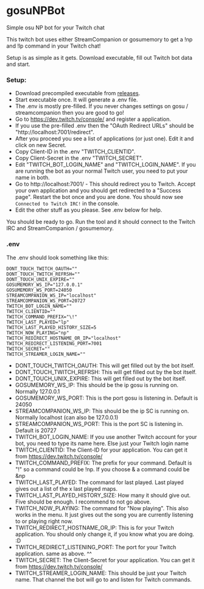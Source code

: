 # gosuNPBot
Simple osu NP bot for your Twitch chat

This twitch bot uses either StreamCompanion or gosumemory to get a !np and !lp command in your Twitch chat!

Setup is as simple as it gets. 
Download executable, fill out Twitch bot data and start. 


### Setup: 
- Download precompiled executable from [releases](https://github.com/Dynam1cNET/gosuNPBot/releases/).
- Start executable once. It will generate a .env file. 
- The .env is mostly pre-filled. If you never changes settings on gosu / streamcompanion then you are good to go!
- Go to https://dev.twitch.tv/console/ and register a application.
- If you use the pre-filled .env then the "OAuth Redirect URLs" should be "http://localhost:7001/redirect".
- After you proceed you see a list of applications (or just one). Edit it and click on new Secret. 
- Copy Client-ID in the .env "TWITCH_CLIENTID".
- Copy Client-Secret in the .env "TWITCH_SECRET".
- Edit "TWITCH_BOT_LOGIN_NAME" and "TWITCH_LOGIN_NAME". If you are running the bot as your normal Twitch user, you need to put your name in both. 
- Go to http://localhost:7001/ - This should redirect you to Twitch. Accept your own application and you should get redirected to a "Success page". Restart the bot once and you are done. You should now see ```Connected to Twitch IRC!``` in the console.
- Edit the other stuff as you please. See .env below for help.

You should be ready to go. Run the tool and it should connect to the Twitch IRC and StreamCompanion / gosumemory. 

### .env

The .env should look something like this:
```
DONT_TOUCH_TWITCH_OAUTH=""
DONT_TOUCH_TWITCH_REFRSH=""
DONT_TOUCH_UNIX_EXPIRE=""
GOSUMEMORY_WS_IP="127.0.0.1"
GOSUMEMORY_WS_PORT=24050
STREAMCOMPANION_WS_IP="localhost"
STREAMCOMPANION_WS_PORT=20727
TWITCH_BOT_LOGIN_NAME=""
TWITCH_CLIENTID=""
TWITCH_COMMAND_PREFIX="\!"
TWITCH_LAST_PLAYED="lp"
TWITCH_LAST_PLAYED_HISTORY_SIZE=5
TWITCH_NOW_PLAYING="np"
TWITCH_REDIRECT_HOSTNAME_OR_IP="localhost"
TWITCH_REDIRECT_LISTENING_PORT=7001
TWITCH_SECRET=""
TWITCH_STREAMER_LOGIN_NAME=""
```
- DONT_TOUCH_TWITCH_OAUTH: This will get filled out by the bot itself. 
- DONT_TOUCH_TWITCH_REFRSH: This will get filled out by the bot itself. 
- DONT_TOUCH_UNIX_EXPIRE: This will get filled out by the bot itself. 
- GOSUMEMORY_WS_IP: This should be the ip gosu is running on. Normally 127.0.0.1
- GOSUMEMORY_WS_PORT: This is the port gosu is listening in. Default is 24050
- STREAMCOMPANION_WS_IP: This should be the ip SC is running on. Normally localhost (can also be 127.0.0.1)
- STREAMCOMPANION_WS_PORT: This is the port SC is listening in. Default is 20727
- TWITCH_BOT_LOGIN_NAME: If you use another Twitch account for your bot, you need to type its name here. Else just your Twitch login name
- TWITCH_CLIENTID: The Client-ID for your application. You can get it from https://dev.twitch.tv/console/
- TWITCH_COMMAND_PREFIX: The prefix for your command. Default is "!" so a command could be !np. If you choose & a command could be &np
- TWITCH_LAST_PLAYED: The command for last played. Last played gives out a list of the x last played maps. 
- TWITCH_LAST_PLAYED_HISTORY_SIZE: How many it should give out. Five should be enough. I recommend to not go above. 
- TWITCH_NOW_PLAYING: The command for "Now playing". This also works in the menu. It just gives out the song you are currently listening to or playing right now. 
- TWITCH_REDIRECT_HOSTNAME_OR_IP: This is for your Twitch application. You should only change it, if you know what you are doing. :D
- TWITCH_REDIRECT_LISTENING_PORT: The port for your Twitch application. same as above. ^^
- TWITCH_SECRET: The Client-Secret for your application. You can get it from https://dev.twitch.tv/console/
- TWITCH_STREAMER_LOGIN_NAME: This should be just your Twitch name. That channel the bot will go to and listen for Twitch commands. 
